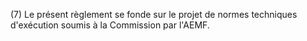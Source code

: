 (7) Le présent règlement se fonde sur le projet de normes techniques d'exécution soumis à la Commission par l'AEMF.